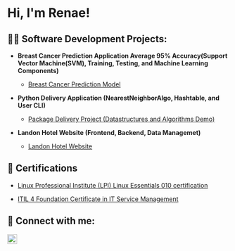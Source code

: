 <h1>Hi, I'm Renae! </h1>

<h2>👨‍💻 Software Development Projects:</h2>

- <b>Breast Cancer Prediction Application Average 95% Accuracy(Support Vector Machine(SVM), Training, Testing, and Machine Learning Components)</b>
  - [Breast Cancer Prediction Model](https://github.com/RenaeVillarreal/BreastCancerPrediction)


- <b>Python Delivery Application (NearestNeighborAlgo, Hashtable, and User CLI)</b>
  - [Package Delivery Project (Datastructures and Algorithms Demo)](https://github.com/RenaeVillarreal/PackageDeliveryProject)
- <b>Landon Hotel Website (Frontend, Backend, Data Managemet)</b>
  - [Landon Hotel Website](https://github.com/RenaeVillarreal/Landon_Hotel_Website)

<h2>📄 Certifications</h2>

- [Linux Professional Institute (LPI) Linux Essentials 010 certification](https://i.imgur.com/3Tw6Lge.png)
  
- [ITIL 4 Foundation Certificate in IT Service Management](https://i.imgur.com/VwsvATe.png)


<h2> 🤳 Connect with me:</h2>


[<img align="left" alt="JoshMadakor | LinkedIn" width="22px" src="https://cdn.jsdelivr.net/npm/simple-icons@v3/icons/linkedin.svg" />][linkedin]


[linkedin]: https://linkedin.com/in/joshmadakor

<!--

- 🔭 I’m currently working on ...
- 🌱 I’m currently learning ...
- 👯 I’m looking to collaborate on ...
- 🤔 I’m looking for help with ...
- 💬 Ask me about ...
- 📫 How to reach me: ...
- 😄 Pronouns: ...
- ⚡ Fun fact: ...
- 👋 Hi, I’m @RenaeVillarreal
- 👀 I’m interested in ...
- 🌱 I’m currently learning ...
- 💞️ I’m looking to collaborate on ...
- 📫 How to reach me ...
-->
<!---
RenaeVillarreal/RenaeVillarreal is a ✨ special ✨ repository because its `README.md` (this file) appears on your GitHub profile.
You can click the Preview link to take a look at your changes.
--->
